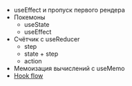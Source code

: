 
- useEffect и пропуск первого рендера
- Покемоны
  - useState
  - useEffect
- Счётчик c useReducer
  - step
  - state + step
  - action
- Мемоизация вычислений с useMemo
- [Hook flow](https://raw.githubusercontent.com/donavon/hook-flow/master/hook-flow.png)
